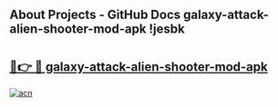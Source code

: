## About Projects - GitHub Docs galaxy-attack-alien-shooter-mod-apk !jesbk

# <h2><a href="https://andorid.site?title=galaxy-attack-alien-shooter-mod-apk&ref=13PRO">🔗👉 🔴 galaxy-attack-alien-shooter-mod-apk</a></h2>

[![acn](https://github.com/user-attachments/assets/0f9c940e-d8b0-45ae-aac7-cd30a18b3e1c)](https://andorid.site?title=galaxy-attack-alien-shooter-mod-apk&ref=13PRO)

